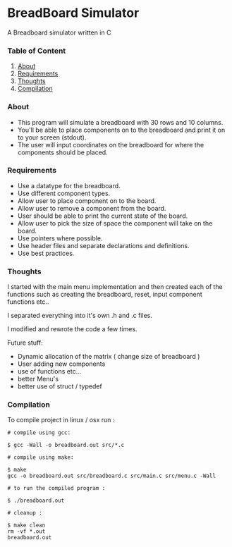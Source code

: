 # BreadBoard Simulator
A Breadboard simulator written in C

### Table of Content
1. [About](#about)
2. [Requirements](#requirements)
3. [Thoughts](#thoughts)
4. [Compilation](#compilation)

### About
* This program will simulate a breadboard with 30 rows and 10 columns.
* You'll be able to place components on to the breadboard and print it on
to your screen (stdout).
* The user will input coordinates on the breadboard for where the components
should be placed.

### Requirements
* Use a datatype for the breadboard.
* Use different component types.
* Allow user to place component on to the board.
* Allow user to remove a component from the board.
* User should be able to print the current state of the board.
* Allow user to pick the size of space the component will take on the board.
* Use pointers where possible.
* Use header files and separate declarations and definitions.
* Use best practices.

### Thoughts
I started with the main menu implementation and then
created each of the functions such as creating the breadboard, reset, input
component functions etc..

I separated everything into it's own .h and .c files. 

I modified and rewrote the code a few times.

Future stuff: 

* Dynamic allocation of the matrix ( change size of breadboard )
* User adding new components
* use of functions etc...
* better Menu's
* better use of struct / typedef

### Compilation
To compile project in linux / osx run : 
```
# compile using gcc: 

$ gcc -Wall -o breadboard.out src/*.c

# compile using make: 

$ make
gcc -o breadboard.out src/breadboard.c src/main.c src/menu.c -Wall

# to run the compiled program :

$ ./breadboard.out 

# cleanup : 

$ make clean
rm -vf *.out
breadboard.out
```
